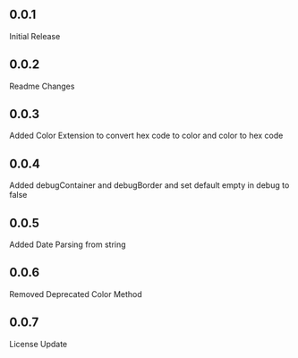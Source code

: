 ## 0.0.1
Initial Release
## 0.0.2
Readme Changes
## 0.0.3
Added Color Extension to convert hex code to color and color to hex code
## 0.0.4
Added debugContainer and debugBorder and set default empty in debug to false
## 0.0.5
Added Date Parsing from string
## 0.0.6
Removed Deprecated Color Method
## 0.0.7
License Update